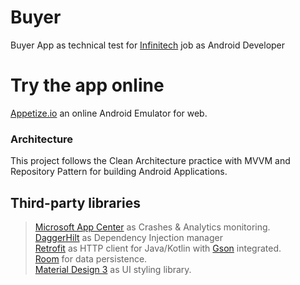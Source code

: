 # Buyer
Buyer App as technical test for [Infinitech](https://infinitechsv.com/) job as Android Developer

# Try the app online
[Appetize.io](https://appetize.io/) an online Android Emulator for web.

### Architecture
This project follows the Clean Architecture practice with MVVM and Repository Pattern for building Android Applications.

## Third-party libraries
> [Microsoft App Center](https://appcenter.ms/) as Crashes & Analytics monitoring.\
> [DaggerHilt](https://dagger.dev/hilt/) as Dependency Injection manager\
> [Retrofit](https://square.github.io/retrofit/) as HTTP client for Java/Kotlin with [Gson](https://github.com/google/gson) integrated.\
> [Room](https://developer.android.com/jetpack/androidx/releases/room?hl=es-419) for data persistence.\
> [Material Design 3](https://m3.material.io/) as UI styling library.
